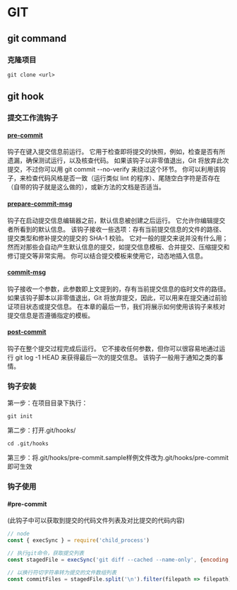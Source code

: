 # GIT

## git command

### 克隆项目

```shell
git clone <url>
```

## git hook

### 提交工作流钩子

#### [pre-commit](#pre-commit-1)

钩子在键入提交信息前运行。 它用于检查即将提交的快照，例如，检查是否有所遗漏，确保测试运行，以及核查代码。 如果该钩子以非零值退出，Git 将放弃此次提交，不过你可以用 git commit --no-verify 来绕过这个环节。 你可以利用该钩子，来检查代码风格是否一致（运行类似 lint 的程序）、尾随空白字符是否存在（自带的钩子就是这么做的），或新方法的文档是否适当。

#### [prepare-commit-msg](#prepare-commit-msg)

钩子在启动提交信息编辑器之前，默认信息被创建之后运行。 它允许你编辑提交者所看到的默认信息。 该钩子接收一些选项：存有当前提交信息的文件的路径、提交类型和修补提交的提交的 SHA-1 校验。 它对一般的提交来说并没有什么用；然而对那些会自动产生默认信息的提交，如提交信息模板、合并提交、压缩提交和修订提交等非常实用。 你可以结合提交模板来使用它，动态地插入信息。

#### [commit-msg](#commit-msg)

钩子接收一个参数，此参数即上文提到的，存有当前提交信息的临时文件的路径。 如果该钩子脚本以非零值退出，Git 将放弃提交，因此，可以用来在提交通过前验证项目状态或提交信息。 在本章的最后一节，我们将展示如何使用该钩子来核对提交信息是否遵循指定的模板。

#### [post-commit](#post-commit)

钩子在整个提交过程完成后运行。 它不接收任何参数，但你可以很容易地通过运行 git log -1 HEAD 来获得最后一次的提交信息。 该钩子一般用于通知之类的事情。

### 钩子安装

第一步：在项目目录下执行：

```shell
git init
```  

第二步：打开.git/hooks/

```shell
cd .git/hooks
```

第三步：将.git/hooks/pre-commit.sample样例文件改为.git/hooks/pre-commit即可生效

### 钩子使用

#### #pre-commit

(此钩子中可以获取到提交的代码文件列表及对比提交的代码内容)

```javascript
// node
const { execSync } = require('child_process')

// 执行git命令，获取提交列表
const stagedFile = execSync('git diff --cached --name-only', {encoding: 'utf-8'}) // 返回字符串

// 以换行符切字符串转为提交的文件数组列表
const commitFiles = stagedFile.split('\n').filter(filepath => filepath)
```
